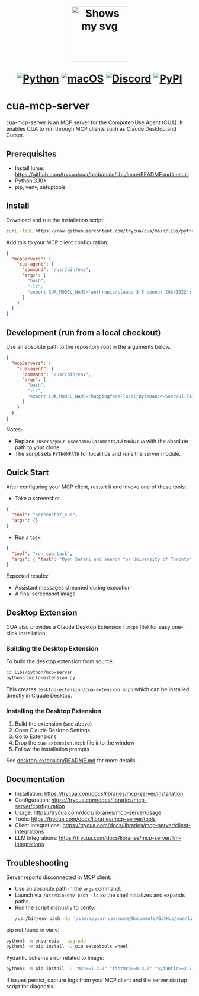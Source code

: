<div align="center">
<h1>
  <div class="image-wrapper" style="display: inline-block;">
    <picture>
      <source media="(prefers-color-scheme: dark)" alt="logo" height="150" srcset="https://raw.githubusercontent.com/trycua/cua/main/img/logo_white.png" style="display: block; margin: auto;">
      <source media="(prefers-color-scheme: light)" alt="logo" height="150" srcset="https://raw.githubusercontent.com/trycua/cua/main/img/logo_black.png" style="display: block; margin: auto;">
      <img alt="Shows my svg">
    </picture>
  </div>

[![Python](https://img.shields.io/badge/Python-333333?logo=python&logoColor=white&labelColor=333333)](#)
[![macOS](https://img.shields.io/badge/macOS-000000?logo=apple&logoColor=F0F0F0)](#)
[![Discord](https://img.shields.io/badge/Discord-%235865F2.svg?&logo=discord&logoColor=white)](https://discord.com/invite/mVnXXpdE85)
[![PyPI](https://img.shields.io/pypi/v/cua-computer?color=333333)](https://pypi.org/project/cua-computer/)

</h1>
</div>

# cua-mcp-server

cua-mcp-server is an MCP server for the Computer-Use Agent (CUA). It enables CUA to run through MCP clients such as Claude Desktop and Cursor.

## Prerequisites

- Install lume: https://github.com/trycua/cua/blob/main/libs/lume/README.md#install
- Python 3.10+
- pip, venv, setuptools

## Install

Download and run the installation script:

```bash
curl -fsSL https://raw.githubusercontent.com/trycua/cua/main/libs/python/mcp-server/scripts/install_mcp_server.sh | bash
```

Add this to your MCP client configuration:

```json
{
  "mcpServers": {
    "cua-agent": {
      "command": "/usr/bin/env",
      "args": [
        "bash",
        "-lc",
        "export CUA_MODEL_NAME='anthropic/claude-3-5-sonnet-20241022'; ~/.cua/start_mcp_server.sh"
      ]
    }
  }
}
```

## Development (run from a local checkout)

Use an absolute path to the repository root in the arguments below.

```json
{
  "mcpServers": {
    "cua-agent": {
      "command": "/usr/bin/env",
      "args": [
        "bash",
        "-lc",
        "export CUA_MODEL_NAME='huggingface-local/ByteDance-Seed/UI-TARS-1.5-7B'; /Users/your-username/Documents/GitHub/cua/libs/python/mcp-server/scripts/start_mcp_server.sh"
      ]
    }
  }
}
```

Notes:

- Replace `/Users/your-username/Documents/GitHub/cua` with the absolute path to your clone.
- The script sets `PYTHONPATH` for local libs and runs the server module.

## Quick Start

After configuring your MCP client, restart it and invoke one of these tools:

- Take a screenshot

```json
{
  "tool": "screenshot_cua",
  "args": {}
}
```

- Run a task

```json
{
  "tool": "run_cua_task",
  "args": { "task": "Open Safari and search for University of Toronto" }
}
```

Expected results:

- Assistant messages streamed during execution
- A final screenshot image

## Desktop Extension

CUA also provides a Claude Desktop Extension (`.mcpb` file) for easy one-click installation.

### Building the Desktop Extension

To build the desktop extension from source:

```bash
cd libs/python/mcp-server
python3 build-extension.py
```

This creates `desktop-extension/cua-extension.mcpb` which can be installed directly in Claude Desktop.

### Installing the Desktop Extension

1. Build the extension (see above)
2. Open Claude Desktop Settings
3. Go to Extensions
4. Drop the `cua-extension.mcpb` file into the window
5. Follow the installation prompts

See [desktop-extension/README.md](desktop-extension/README.md) for more details.

## Documentation

- Installation: https://trycua.com/docs/libraries/mcp-server/installation
- Configuration: https://trycua.com/docs/libraries/mcp-server/configuration
- Usage: https://trycua.com/docs/libraries/mcp-server/usage
- Tools: https://trycua.com/docs/libraries/mcp-server/tools
- Client Integrations: https://trycua.com/docs/libraries/mcp-server/client-integrations
- LLM Integrations: https://trycua.com/docs/libraries/mcp-server/llm-integrations

## Troubleshooting

Server reports disconnected in MCP client:

- Use an absolute path in the `args` command.
- Launch via `/usr/bin/env bash -lc` so the shell initializes and expands paths.
- Run the script manually to verify:
  ```bash
  /usr/bin/env bash -lc '/Users/your-username/Documents/GitHub/cua/libs/python/mcp-server/scripts/start_mcp_server.sh'
  ```

pip not found in venv:

```bash
python3 -m ensurepip --upgrade
python3 -m pip install -U pip setuptools wheel
```

Pydantic schema error related to Image:

```bash
python3 -m pip install -U "mcp>=1.2.0" "fastmcp>=0.4.7" "pydantic>=2.7,<2.12"
```

If issues persist, capture logs from your MCP client and the server startup script for diagnosis.
